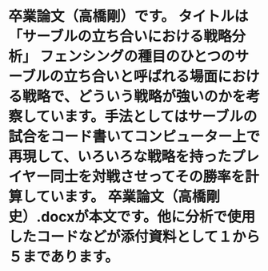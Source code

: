 # 卒業論文（高橋剛）です。  タイトルは「サーブルの立ち合いにおける戦略分析」  フェンシングの種目のひとつのサーブルの立ち合いと呼ばれる場面における戦略で、どういう戦略が強いのかを考察しています。手法としてはサーブルの試合をコード書いてコンピューター上で再現して、いろいろな戦略を持ったプレイヤー同士を対戦させってその勝率を計算しています。  卒業論文（高橋剛史）.docxが本文です。他に分析で使用したコードなどが添付資料として１から５まであります。
